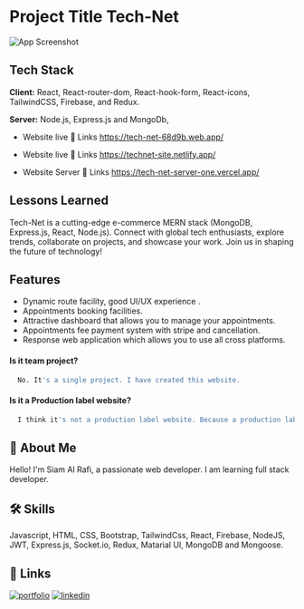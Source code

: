 # Project Title Tech-Net

![App Screenshot](https://i.ibb.co/9Gms6dM/Home-dakstop.png)

## Tech Stack

**Client:** React, React-router-dom, React-hook-form, React-icons, TailwindCSS, Firebase, and Redux.

**Server:** Node.js, Express.js and MongoDb,

- Website live 🔗 Links https://tech-net-68d9b.web.app/
- Website live 🔗 Links https://technet-site.netlify.app/

- Website Server 🔗 Links https://tech-net-server-one.vercel.app/

## Lessons Learned

Tech-Net is a cutting-edge e-commerce MERN stack (MongoDB, Express.js, React, Node.js). Connect with global tech enthusiasts, explore trends, collaborate on projects, and showcase your work. Join us in shaping the future of technology!

## Features

- Dynamic route facility, good UI/UX experience .
- Appointments booking facilities.
- Attractive dashboard that allows you to manage your appointments.
- Appointments fee payment system with stripe and cancellation.
- Response web application which allows you to use all cross platforms.

#### Is it team project?

```bash
  No. It's a single project. I have created this website.
```

#### Is it a Production label website?

```bash
  I think it's not a production label website. Because a production label website need some extra features and ability to get best output. But there are not available this ability.
```

## 🚀 About Me

Hello! I'm Siam Al Rafi, a passionate web developer. I am learning full stack developer.

## 🛠 Skills

Javascript, HTML, CSS, Bootstrap, TailwindCss, React, Firebase, NodeJS, JWT, Express.js, Socket.io, Redux, Matarial UI, MongoDB and Mongoose.

## 🔗 Links

[![portfolio](https://img.shields.io/badge/my_portfolio-000?style=for-the-badge&logo=ko-fi&logoColor=white)](https://siamalrafi.netlify.app/)
[![linkedin](https://img.shields.io/badge/linkedin-0A66C2?style=for-the-badge&logo=linkedin&logoColor=white)](https://www.linkedin.com/in/siamalrafi/)
